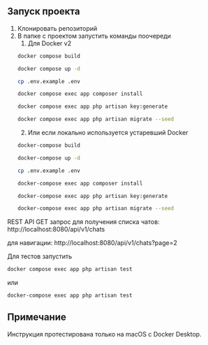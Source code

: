 ## Запуск проекта

1. Клонировать репозиторий
2. В папке с проектом запустить команды поочереди
   1. Для Docker v2 
    ```sh
    docker compose build

    docker compose up -d

    cp .env.example .env

    docker compose exec app composer install

    docker compose exec app php artisan key:generate

    docker compose exec app php artisan migrate --seed
    ```
    2. Или если локально используется устаревший Docker
    ```sh
    docker-compose build

    docker-compose up -d

    cp .env.example .env

    docker-compose exec app composer install

    docker-compose exec app php artisan key:generate

    docker-compose exec app php artisan migrate --seed
    ```

REST API GET запрос для получения списка чатов:
http://localhost:8080/api/v1/chats

для навигации:
http://localhost:8080/api/v1/chats?page=2

Для тестов запустить
```sh
docker compose exec app php artisan test
```
или
```sh
docker-compose exec app php artisan test
```

## Примечание
Инструкция протестирована только на macOS c Docker Desktop.
